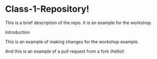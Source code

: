# Class-1-Repository!

This is a brief description of the repo.
It is an example for the workshop. 

Introduction

This is an example of making changes for the workshop example.

And this is an example of a pull request from a fork (hello)!
